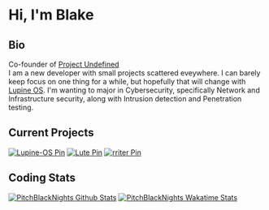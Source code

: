# Hi, I'm Blake
## Bio
Co-founder of [Project Undefined](https://github.com/project-undefined)<br>
I am a new developer with small projects scattered eveywhere. I can barely keep focus on one thing for a while, but hopefully that will change with [Lupine OS](https://github.com/project-undefined/Lupine-OS).
I'm wanting to major in Cybersecurity, specifically Network and Infrastructure security, along with Intrusion detection and Penetration testing.

## Current Projects

[![Lupine-OS Pin](https://github-readme-stats-mqor.vercel.app/api/pin?username=project-undefined&repo=Lupine-OS&show_owner=true&theme=radical&bg_color=00000000)](https://github.com/project-undefined/Lupine-OS)
[![Lute Pin](https://github-readme-stats-mqor.vercel.app/api/pin?username=project-undefined&repo=Lute&show_owner=true&theme=radical&bg_color=00000000)](https://github.com/project-undefined/Lute)
[![rriter Pin](https://github-readme-stats-mqor.vercel.app/api/pin?username=PitchBlackNights&repo=rriter&show_owner=true&theme=radical&bg_color=00000000)](https://github.com/PitchBlackNights/rriter)

## Coding Stats
[![PitchBlackNights Github Stats](https://github-readme-stats-mqor.vercel.app/api?username=pitchblacknights&count_private=true&include_all_commits=true&show_icons=true&theme=radical&bg_color=00000000&custom_title=Github%20Stats)](https://github.com/PitchBlackNights)
[![PitchBlackNights Wakatime Stats](https://github-readme-stats-mqor.vercel.app/api/wakatime?username=pitchblacknights&show_icons=true&theme=radical&bg_color=00000000&range=all_time&langs_count=5)](https://wakatime.com/@PitchBlackNights)
